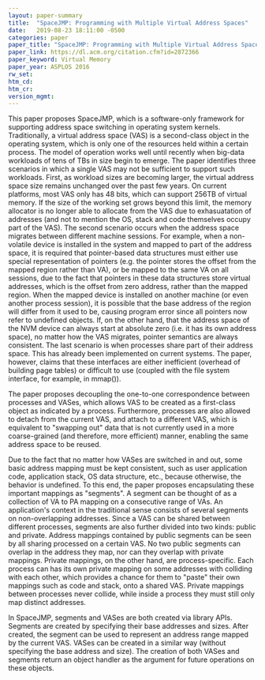 ```yaml
---
layout: paper-summary
title:  "SpaceJMP: Programming with Multiple Virtual Address Spaces"
date:   2019-08-23 18:11:00 -0500
categories: paper
paper_title: "SpaceJMP: Programming with Multiple Virtual Address Spaces"
paper_link: https://dl.acm.org/citation.cfm?id=2872366
paper_keyword: Virtual Memory
paper_year: ASPLOS 2016
rw_set: 
htm_cd: 
htm_cr: 
version_mgmt: 
---
```


This paper proposes SpaceJMP, which is a software-only framework for supporting address space switching in operating system
kernels. Traditionally, a virtual address space (VAS) is a second-class object in the operating system, which is only 
one of the resources held within a certain process. The model of operation works well until recently when big-data workloads
of tens of TBs in size begin to emerge. The paper identifies three scenarios in which a single VAS may not be sufficient
to support such workloads. First, as workload sizes are becoming larger, the virtual address space size remains unchanged 
over the past few years. On current platforms, most VAS only has 48 bits, which can support 256TB of virtual memory. If 
the size of the working set grows beyond this limit, the memory allocator is no longer able to allocate from the VAS
due to exhasuatation of addresses (and not to mention the OS, stack and code themselves occupy part of the VAS). 
The second scenario occurs when the address space migrates between different machine sessions. For example, when a
non-volatile device is installed in the system and mapped to part of the address space, it is required that pointer-based 
data structures must either use special representation of pointers (e.g. the pointer stores the offset from the mapped 
region rather than VA), or be mapped to the same VA on all sessions, due to the fact that pointers in these data structures
store virtual addresses, which is the offset from zero address, rather than the mapped region. When the mapped device is 
installed on another machine (or even another process session), it is possible that the base address of the region
will differ from it used to be, causing program error since all pointers now refer to undefined objects.
If, on the other hand, that the address space of the NVM device can always start at absolute zero (i.e. it has its own
address space), no matter how the VAS migrates, pointer semantics are always consistent. The last scenario is when 
processes share part of their address space. This has already been implemented on current systems. The paper, however,
claims that these interfaces are either inefficient (overhead of building page tables) or difficult to use (coupled with
the file system interface, for example, in mmap()). 

The paper proposes decoupling the one-to-one correspondence between processes and VASes, which allows VAS to be created 
as a first-class object as indicated by a process. Furthermore, processes are also allowed to detach from the current 
VAS, and attach to a different VAS, which is equivalent to "swapping out" data that is not currently used in a more 
coarse-grained (and therefore, more efficient) manner, enabling the same address space to be reused.

Due to the fact that no matter how VASes are switched in and out, some basic address mapping must be kept consistent, such
as user application code, application stack, OS data structure, etc., because otherwise, the behavior is undefined.
To this end, the paper proposes encapsulating these important mappings as "segments". A segment can be thought of as 
a collection of VA to PA mapping on a consecutive range of VAs. An application's context in the traditional sense
consists of several segments on non-overlapping addresses. Since a VAS can be shared between different processes, segments 
are also further divided into two kinds: public and private. Address mappings contained by public segments can be seen
by all sharing processed on a certain VAS. No two public segments can overlap in the address they map, nor can they overlap
with private mappings. Private mappings, on the other hand, are process-specific. Each process can has its own private mapping
on some addresses with colliding with each other, which provides a chance for them to "paste" their own mappings such as 
code and stack, onto a shared VAS. Private mappings between processes never collide, while inside a process they must
still only map distinct addresses.

In SpaceJMP, segments and VASes are both created via library APIs. Segments are created by specifying their base addresses
and sizes. After created, the segment can be used to represent an address range mapped by the current VAS. VASes can be 
created in a similar way (without specifying the base address and size). The creation of both VASes and segments return
an object handler as the argument for future operations on these objects.
